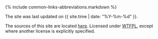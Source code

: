 {% include common-links-abbreviations.markdown %}

<footer>
  <p>The site was last updated on {{ site.time | date: "%Y-%m-%d" }}.</p>
  <p>
    The sources of this site are located <a href="https://github.com/stIncMale/stincmale.github.io">here</a>.
    Licensed under <a href="http://www.wtfpl.net/">WTFPL</a>, except where another license is explicitly specified.
  </p>
</footer>
